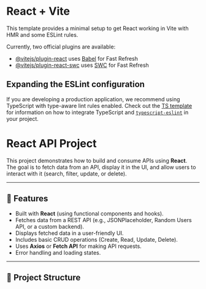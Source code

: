 # React + Vite

This template provides a minimal setup to get React working in Vite with HMR and some ESLint rules.

Currently, two official plugins are available:

- [@vitejs/plugin-react](https://github.com/vitejs/vite-plugin-react/blob/main/packages/plugin-react) uses [Babel](https://babeljs.io/) for Fast Refresh
- [@vitejs/plugin-react-swc](https://github.com/vitejs/vite-plugin-react/blob/main/packages/plugin-react-swc) uses [SWC](https://swc.rs/) for Fast Refresh

## Expanding the ESLint configuration

If you are developing a production application, we recommend using TypeScript with type-aware lint rules enabled. Check out the [TS template](https://github.com/vitejs/vite/tree/main/packages/create-vite/template-react-ts) for information on how to integrate TypeScript and [`typescript-eslint`](https://typescript-eslint.io) in your project.
# React API Project

This project demonstrates how to build and consume APIs using **React**.  
The goal is to fetch data from an API, display it in the UI, and allow users to interact with it (search, filter, update, or delete).

---

## 🚀 Features
- Built with **React** (using functional components and hooks).
- Fetches data from a REST API (e.g., JSONPlaceholder, Random Users API, or a custom backend).
- Displays fetched data in a user-friendly UI.
- Includes basic CRUD operations (Create, Read, Update, Delete).
- Uses **Axios** or **Fetch API** for making API requests.
- Error handling and loading states.

---

## 📂 Project Structure
